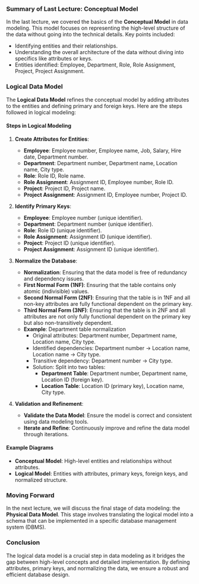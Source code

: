 ### Summary of Last Lecture: Conceptual Model

In the last lecture, we covered the basics of the **Conceptual Model** in data modeling. This model focuses on representing the high-level structure of the data without going into the technical details. Key points included:
- Identifying entities and their relationships.
- Understanding the overall architecture of the data without diving into specifics like attributes or keys.
- Entities identified: Employee, Department, Role, Role Assignment, Project, Project Assignment.

### Logical Data Model

The **Logical Data Model** refines the conceptual model by adding attributes to the entities and defining primary and foreign keys. Here are the steps followed in logical modeling:

#### Steps in Logical Modeling

1. **Create Attributes for Entities**:
    - **Employee**: Employee number, Employee name, Job, Salary, Hire date, Department number.
    - **Department**: Department number, Department name, Location name, City type.
    - **Role**: Role ID, Role name.
    - **Role Assignment**: Assignment ID, Employee number, Role ID.
    - **Project**: Project ID, Project name.
    - **Project Assignment**: Assignment ID, Employee number, Project ID.

2. **Identify Primary Keys**:
    - **Employee**: Employee number (unique identifier).
    - **Department**: Department number (unique identifier).
    - **Role**: Role ID (unique identifier).
    - **Role Assignment**: Assignment ID (unique identifier).
    - **Project**: Project ID (unique identifier).
    - **Project Assignment**: Assignment ID (unique identifier).

3. **Normalize the Database**:
    - **Normalization**: Ensuring that the data model is free of redundancy and dependency issues.
    - **First Normal Form (1NF)**: Ensuring that the table contains only atomic (indivisible) values.
    - **Second Normal Form (2NF)**: Ensuring that the table is in 1NF and all non-key attributes are fully functional dependent on the primary key.
    - **Third Normal Form (3NF)**: Ensuring that the table is in 2NF and all attributes are not only fully functional dependent on the primary key but also non-transitively dependent.
    - **Example**: Department table normalization
        - Original attributes: Department number, Department name, Location name, City type.
        - Identified dependencies: Department number -> Location name, Location name -> City type.
        - Transitive dependency: Department number -> City type.
        - Solution: Split into two tables:
            - **Department Table**: Department number, Department name, Location ID (foreign key).
            - **Location Table**: Location ID (primary key), Location name, City type.

4. **Validation and Refinement**:
    - **Validate the Data Model**: Ensure the model is correct and consistent using data modeling tools.
    - **Iterate and Refine**: Continuously improve and refine the data model through iterations.

#### Example Diagrams

- **Conceptual Model**: High-level entities and relationships without attributes.
- **Logical Model**: Entities with attributes, primary keys, foreign keys, and normalized structure.

### Moving Forward

In the next lecture, we will discuss the final stage of data modeling: the **Physical Data Model**. This stage involves translating the logical model into a schema that can be implemented in a specific database management system (DBMS).

### Conclusion

The logical data model is a crucial step in data modeling as it bridges the gap between high-level concepts and detailed implementation. By defining attributes, primary keys, and normalizing the data, we ensure a robust and efficient database design.
